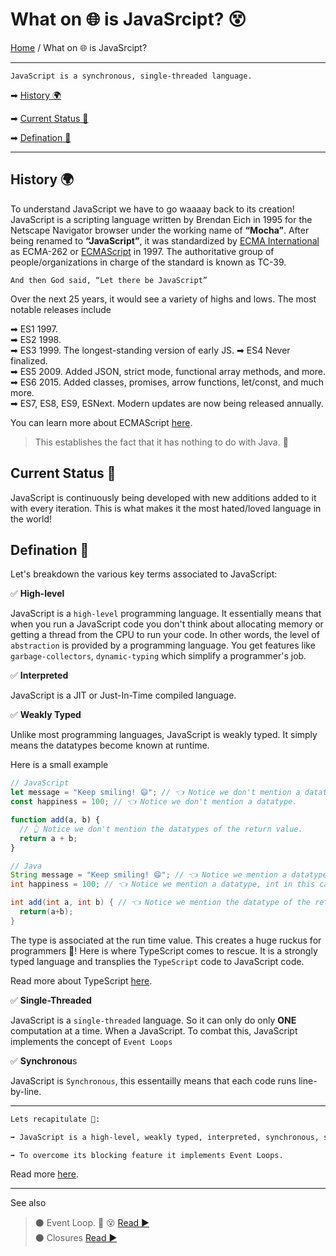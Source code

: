 # **What on 🌐 is JavaSrcipt? 😵**

[Home](../README.md) / What on 🌐 is JavaSrcipt?

---

```text
JavaScript is a synchronous, single-threaded language.
```

➡ [History 🌍](#history-)

➡ [Current Status 💫](#current-status-)

➡ [Defination 🚀](#defination-)

---

## **History 🌍**

To understand JavaScript we have to go waaaay back to its creation!  
JavaScript is a scripting language written by Brendan Eich in 1995 for the Netscape Navigator browser under the working name of **“Mocha”**. After being renamed to **“JavaScript”**, it was standardized by [ECMA International](http://www.ecma-international.org/) as ECMA-262 or [ECMAScript](http://www.ecma-international.org/publications/standards/Ecma-262.htm) in 1997. The authoritative group of people/organizations in charge of the standard is known as TC-39.

```text
And then God said, “Let there be JavaScript”
```

Over the next 25 years, it would see a variety of highs and lows. The most notable releases include

➡ ES1 1997.  
➡ ES2 1998.  
➡ ES3 1999. The longest-standing version of early JS.
➡ ES4 Never finalized.  
➡ ES5 2009. Added JSON, strict mode, functional array methods, and more.  
➡ ES6 2015. Added classes, promises, arrow functions, let/const, and much more.  
➡ ES7, ES8, ES9, ESNext. Modern updates are now being released annually.

You can learn more about ECMAScript [here](https://github.com/tc39/ecma262#ecmascript).

> This establishes the fact that it has nothing to do with Java. 🤗

## **Current Status 💫**

JavaScript is continuously being developed with new additions added to it with every iteration. This is what makes it the most hated/loved language in the world!

## **Defination 🚀**

Let's breakdown the various key terms associated to JavaScript:

✅ **High-level**

JavaScript is a `high-level` programming language. It essentially means that when you run a JavaScript code you don't think about allocating memory or getting a thread from the CPU to run your code. In other words, the level of `abstraction` is provided by a programming language. You get features like `garbage-collectors`, `dynamic-typing` which simplify a programmer's job.

✅ **Interpreted**

JavaScript is a JIT or Just-In-Time compiled language.

✅ **Weakly Typed**

Unlike most programming languages, JavaScript is weakly typed. It simply means the datatypes become known at runtime.

Here is a small example

```js
// JavaScript
let message = "Keep smiling! 😄"; // 👈 Notice we don't mention a datatype.
const happiness = 100; // 👈 Notice we don't mention a datatype.

function add(a, b) {
  // 👆 Notice we don't mention the datatypes of the return value.
  return a + b;
}
```

```java
// Java
String message = "Keep smiling! 😄"; // 👈 Notice we mention a datatype, String in this case.
int happiness = 100; // 👈 Notice we mention a datatype, int in this case.

int add(int a, int b) { // 👈 Notice we mention the datatype of the return value, int in this case.
  return(a+b);
}
```

The type is associated at the run time value. This creates a huge ruckus for programmers 🤬! Here is where TypeScript comes to rescue. It is a strongly typed language and transplies the `TypeScript` code to JavaScript code.

Read more about TypeScript [here](https://www.typescriptlang.org/docs).

✅ **Single-Threaded**

JavaScript is a `single-threaded` language. So it can only do only **ONE** computation at a time. When a JavaScript. To combat this, JavaScript implements the concept of `Event Loops`

✅ **Synchronou**s

JavaScript is `Synchronous`, this essentailly means that each code runs line-by-line.

---

```md
Lets recapitulate 📝:

➡ JavaScript is a high-level, weakly typed, interpreted, synchronous, single-threaded and JIT programming language.

➡ To overcome its blocking feature it implements Event Loops.
```

Read more [here](https://developer.mozilla.org/en-US/docs/Learn/JavaScript/First_steps/What_is_JavaScript).

---

See also

> ⚫ Event Loop. 🔁 😵 [ Read ▶ ](./event-loop.md)  
> ⚫ Closures [ Read ▶ ](./closures.md)
